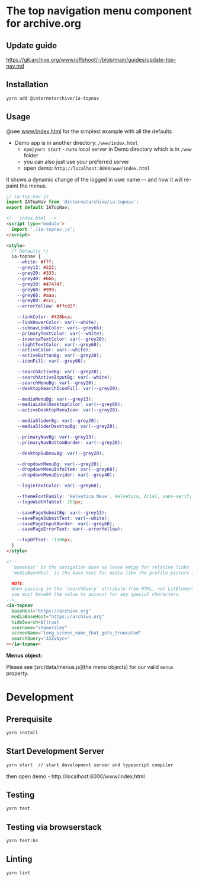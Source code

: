 # The top navigation menu component for archive.org

## Update guide
https://git.archive.org/www/offshoot/-/blob/main/guides/update-top-nav.md
## Installation

```bash
yarn add @internetarchive/ia-topnav
```

## Usage

@see [www/index.html](www/index.html) for the simplest example with all the defaults

* Demo app is in another directory: `/www/index.html`
  * `npm|yarn start` - runs local server in Demo directory which is in `/www` folder
  * you can also just use your preferred server
  * open demo: `http://localhost:8000/www/index.html`

It shows a dynamic change of the logged in user name -- and how it will re-paint the menus.


```js
// ia-top-nav.js
import IATopNav from '@internetarchive/ia-topnav';
export default IATopNav;
```

```html
<!-- index.html -->
<script type="module">
  import './ia-topnav.js';
</script>

<style>
  /* Defaults */
  ia-topnav {
    --white: #fff;
    --grey13: #222;
    --grey20: #333;
    --grey40: #666;
    --grey28: #474747;
    --grey60: #999;
    --grey66: #aaa;
    --grey80: #ccc;
    --errorYellow: #ffcd27;

    --linkColor: #428bca;
    --linkHoverColor: var(--white);
    --subnavLinkColor: var(--grey66);
    --primaryTextColor: var(--white);
    --inverseTextColor: var(--grey20);
    --lightTextColor: var(--grey60);
    --activeColor: var(--white);
    --activeButtonBg: var(--grey20);
    --iconFill: var(--grey60);

    --searchActiveBg: var(--grey20);
    --searchActiveInputBg: var(--white);
    --searchMenuBg: var(--grey20);
    --desktopSearchIconFill: var(--grey20);

    --mediaMenuBg: var(--grey13);
    --mediaLabelDesktopColor: var(--grey60);
    --activeDesktopMenuIcon: var(--grey28);

    --mediaSliderBg: var(--grey20);
    --mediaSliderDesktopBg: var(--grey28);

    --primaryNavBg: var(--grey13);
    --primaryNavBottomBorder: var(--grey20);

    --desktopSubnavBg: var(--grey20);

    --dropdownMenuBg: var(--grey20);
    --dropdownMenuInfoItem: var(--grey60);
    --dropdownMenuDivider: var(--grey40);

    --loginTextColor: var(--grey60);

    --themeFontFamily: 'Helvetica Neue', Helvetica, Arial, sans-serif;
    --logoWidthTablet: 263px;

    --savePageSubmitBg: var(--grey13);
    --savePageSubmitText: var(--white);
    --savePageInputBorder: var(--grey60);
    --savePageErrorText: var(--errorYellow);

    --topOffset: -1500px;
  }
</style>

<!--
  `baseHost` is the navigation base so leave emtpy for relative links
  `mediaBaseHost` is the base host for media like the profile picture if it's not relative

  NOTE:
  When passing in the `searchQuery` attribute from HTML, not LitElement bindings,
  you must base64 the value to account for any special characters.
-->
<ia-topnav
  baseHost="https://archive.org"
  mediaBaseHost="https://archive.org"
  hideSearch=${true}
  username="shaneriley"
  screenName="long_screen_name_that_gets_truncated"
  searchQuery="J2Zvbyc="
></ia-topnav>
```


**Menus object:**

Please see [src/data/menus.js](the menu objects) for our valid `menus` property.

# Development

## Prerequisite

```bash
yarn install
```

## Start Development Server

```bash
yarn start  // start development server and typescript compiler
```
then open demo - http://localhost:8000/www/index.html

## Testing

```bash
yarn test
```

## Testing via browserstack

```bash
yarn test:bs
```

## Linting

```bash
yarn lint
```
